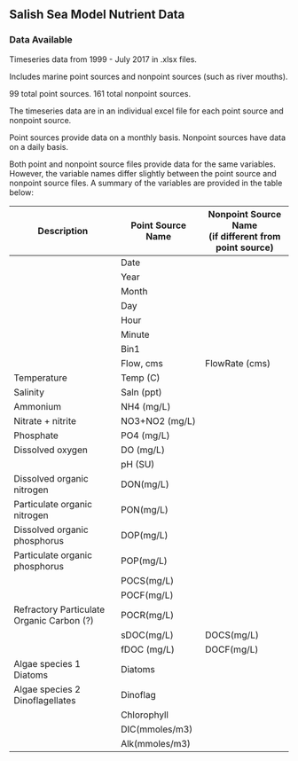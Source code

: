 ## Salish Sea Model Nutrient Data

### Data Available

Timeseries data from 1999 - July 2017 in .xlsx files.

Includes marine point sources and nonpoint sources (such as river mouths).

99 total point sources. 
161 total nonpoint sources.

The timeseries data are in an individual excel file for each point source and nonpoint source.

Point sources provide data on a monthly basis.
Nonpoint sources have data on a daily basis.

Both point and nonpoint source files provide data for the same variables. However, the variable names differ slightly between the point source and nonpoint source files. A summary of the variables are provided in the table below:

|Description| Point Source Name| Nonpoint Source Name <br>(if different from point source)|
| --- | --- | --- |
|  | Date           | |
|  | Year           | |
|  | Month          | |
|  |  Day           | |
|  |  Hour          | |
|  |  Minute        | |
|  |  Bin1          | |
|  |  Flow, cms     | FlowRate (cms)|
|Temperature                    | Temp (C)       | |
|Salinity                       |  Saln (ppt)    | |
|Ammonium                       |  NH4 (mg/L)    | |
|Nitrate + nitrite              | NO3+NO2 (mg/L) | |
|Phosphate                      |  PO4 (mg/L)    | |
|Dissolved oxygen               | DO (mg/L)      | |
|  |  pH (SU)       | |
|Dissolved organic nitrogen     |  DON(mg/L)     | |
|Particulate organic nitrogen   |  PON(mg/L)     | |
|Dissolved organic phosphorus   |  DOP(mg/L)     | |
|Particulate organic phosphorus | POP(mg/L)      | |
|  |  POCS(mg/L)    | |
|  |  POCF(mg/L)    | |
|Refractory Particulate Organic Carbon (?)  |  POCR(mg/L)    | |
|  |  sDOC(mg/L)    |DOCS(mg/L) |
|  | fDOC (mg/L)    |DOCF(mg/L) |
|Algae species 1 Diatoms        |  Diatoms       | |
|Algae species 2 Dinoflagellates|  Dinoflag      | |
|  |  Chlorophyll   | |
|  | DIC(mmoles/m3) | |
|  | Alk(mmoles/m3) | |
